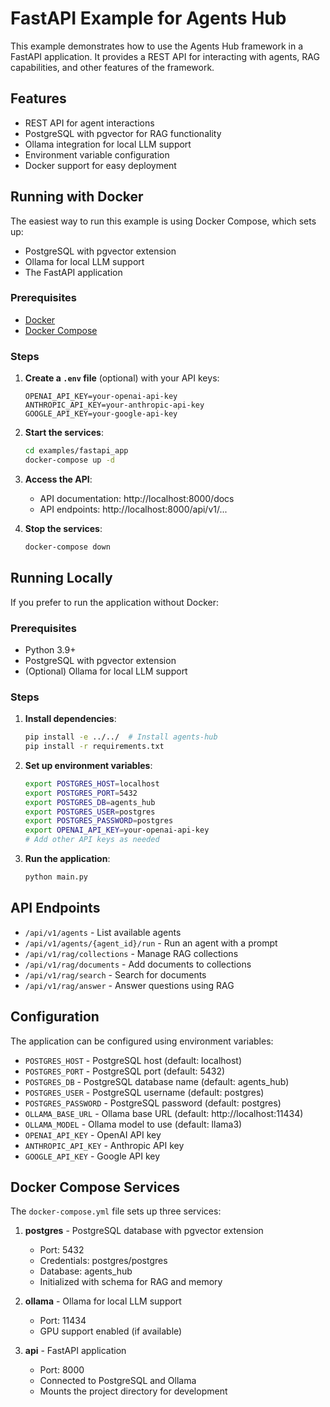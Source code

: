 # FastAPI Example for Agents Hub

This example demonstrates how to use the Agents Hub framework in a FastAPI application. It provides a REST API for interacting with agents, RAG capabilities, and other features of the framework.

## Features

- REST API for agent interactions
- PostgreSQL with pgvector for RAG functionality
- Ollama integration for local LLM support
- Environment variable configuration
- Docker support for easy deployment

## Running with Docker

The easiest way to run this example is using Docker Compose, which sets up:
- PostgreSQL with pgvector extension
- Ollama for local LLM support
- The FastAPI application

### Prerequisites

- [Docker](https://docs.docker.com/get-docker/)
- [Docker Compose](https://docs.docker.com/compose/install/)

### Steps

1. **Create a `.env` file** (optional) with your API keys:
   ```
   OPENAI_API_KEY=your-openai-api-key
   ANTHROPIC_API_KEY=your-anthropic-api-key
   GOOGLE_API_KEY=your-google-api-key
   ```

2. **Start the services**:
   ```bash
   cd examples/fastapi_app
   docker-compose up -d
   ```

3. **Access the API**:
   - API documentation: http://localhost:8000/docs
   - API endpoints: http://localhost:8000/api/v1/...

4. **Stop the services**:
   ```bash
   docker-compose down
   ```

## Running Locally

If you prefer to run the application without Docker:

### Prerequisites

- Python 3.9+
- PostgreSQL with pgvector extension
- (Optional) Ollama for local LLM support

### Steps

1. **Install dependencies**:
   ```bash
   pip install -e ../../  # Install agents-hub
   pip install -r requirements.txt
   ```

2. **Set up environment variables**:
   ```bash
   export POSTGRES_HOST=localhost
   export POSTGRES_PORT=5432
   export POSTGRES_DB=agents_hub
   export POSTGRES_USER=postgres
   export POSTGRES_PASSWORD=postgres
   export OPENAI_API_KEY=your-openai-api-key
   # Add other API keys as needed
   ```

3. **Run the application**:
   ```bash
   python main.py
   ```

## API Endpoints

- `/api/v1/agents` - List available agents
- `/api/v1/agents/{agent_id}/run` - Run an agent with a prompt
- `/api/v1/rag/collections` - Manage RAG collections
- `/api/v1/rag/documents` - Add documents to collections
- `/api/v1/rag/search` - Search for documents
- `/api/v1/rag/answer` - Answer questions using RAG

## Configuration

The application can be configured using environment variables:

- `POSTGRES_HOST` - PostgreSQL host (default: localhost)
- `POSTGRES_PORT` - PostgreSQL port (default: 5432)
- `POSTGRES_DB` - PostgreSQL database name (default: agents_hub)
- `POSTGRES_USER` - PostgreSQL username (default: postgres)
- `POSTGRES_PASSWORD` - PostgreSQL password (default: postgres)
- `OLLAMA_BASE_URL` - Ollama base URL (default: http://localhost:11434)
- `OLLAMA_MODEL` - Ollama model to use (default: llama3)
- `OPENAI_API_KEY` - OpenAI API key
- `ANTHROPIC_API_KEY` - Anthropic API key
- `GOOGLE_API_KEY` - Google API key

## Docker Compose Services

The `docker-compose.yml` file sets up three services:

1. **postgres** - PostgreSQL database with pgvector extension
   - Port: 5432
   - Credentials: postgres/postgres
   - Database: agents_hub
   - Initialized with schema for RAG and memory

2. **ollama** - Ollama for local LLM support
   - Port: 11434
   - GPU support enabled (if available)

3. **api** - FastAPI application
   - Port: 8000
   - Connected to PostgreSQL and Ollama
   - Mounts the project directory for development
